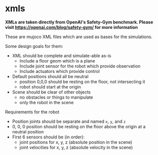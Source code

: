 # xmls

**XMLs are taken directly from OpenAI's Safety-Gym benchmark. Please visit https://openai.com/blog/safety-gym/ for more information**

These are mujoco XML files which are used as bases for the simulations.

Some design goals for them:

- XML should be complete and simulate-able as-is
    - Include a floor geom which is a plane
    - Include joint sensor for the robot which provide observation
    - Include actuators which provide control
- Default positions should all be neutral
    - position 0,0,0 should be resting on the floor, not intersecting it
    - robot should start at the origin
- Scene should be clear of other objects
    - no obstacles or things to manipulate
    - only the robot in the scene

Requirements for the robot
- Position joints should be separate and named `x`, `y`, and `z`
- 0, 0, 0 position should be resting on the floor above the origin at a neutral position
- First 6 sensors should be (in order):
    - joint positions for x, y, z (absolute position in the scene)
    - joint velocities for x, y, z (absolute velocity in the scene)
